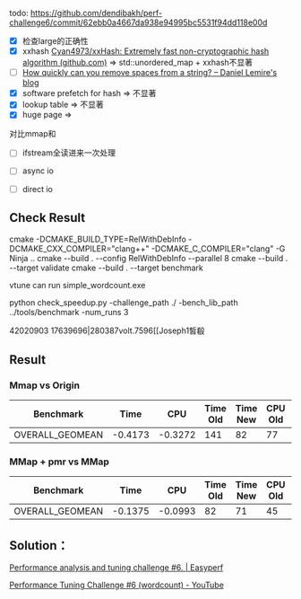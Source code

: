 todo: https://github.com/dendibakh/perf-challenge6/commit/62ebb0a4667da938e94995bc5531f94dd118e00d

- [x] 检查large的正确性
- [x] xxhash [Cyan4973/xxHash: Extremely fast non-cryptographic hash algorithm (github.com)](https://github.com/Cyan4973/xxHash) => std::unordered_map + xxhash不显著
- [ ] [How quickly can you remove spaces from a string? – Daniel Lemire's blog](https://lemire.me/blog/2017/01/20/how-quickly-can-you-remove-spaces-from-a-string/)
- [x] software prefetch for hash => 不显著
- [x] lookup table => 不显著
- [x] huge page => 

对比mmap和

- [ ] ifstream全读进来一次处理
- [ ] async io
- [ ] direct io



## Check Result

cmake -DCMAKE_BUILD_TYPE=RelWithDebInfo -DCMAKE_CXX_COMPILER="clang++" -DCMAKE_C_COMPILER="clang" -G Ninja ..
cmake --build . --config RelWithDebInfo --parallel 8
cmake --build . --target validate
cmake --build . --target benchmark

vtune can run simple_wordcount.exe

python check_speedup.py -challenge_path ./ -bench_lib_path ../tools/benchmark -num_runs 3

42020903 17639696|280387volt.7596[[Joseph1皙殽

## Result
### Mmap vs Origin

| Benchmark | Time | CPU | Time Old | Time New | CPU Old | CPU New |
| ---- | ---- | ---- | ---- | ---- | ---- | ---- |
| OVERALL_GEOMEAN | -0.4173 | -0.3272 | 141 | 82 | 77 | 52 |

### MMap + pmr vs MMap
| Benchmark | Time | CPU | Time Old | Time New | CPU Old | CPU New |
| ---- | ---- | ---- | ---- | ---- | ---- | ---- |
| OVERALL_GEOMEAN |  -0.1375 | -0.0993 | 82 | 71 | 45 | 41 |

## Solution：

[Performance analysis and tuning challenge #6. | Easyperf](https://easyperf.net/blog/2022/05/28/Performance-analysis-and-tuning-contest-6)

[Performance Tuning Challenge #6 (wordcount) - YouTube](https://www.youtube.com/watch?v=R_yX0XjdSBY)
